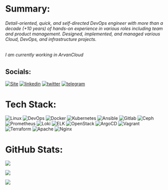 # Summary:
###### Detail-oriented, quick, and self-directed DevOps engineer with more than a decade (+10 years) of hands-on experience in various roles including team and product management. Designed, implemented, and managed various Cloud, DevOps, and infrastructure projects.
###### I am currently working in ArvanCloud

## Socials:
[![Site](https://img.shields.io/badge/Wikidevops.ir-0A66C2?style=for-the-badge&logo=docker&logoColor=white)](https://Wikidevops.ir/) [![linkedin](https://img.shields.io/badge/linkedin-0A66C2?style=for-the-badge&logo=linkedin&logoColor=white)](https://www.linkedin.com/in/ehsan-jahanbakhsh/) [![twitter](https://img.shields.io/badge/twitter-1DA1F2?style=for-the-badge&logo=twitter&logoColor=white)](https://twitter.com/@Kalak6699) [![telegram](https://img.shields.io/badge/telegram-0A66C2?style=for-the-badge&logo=telegram&logoColor=white)](https://t.me/kubecli)

# Tech Stack:
![Linux](https://img.shields.io/badge/linux-%23D42029?style=for-the-badge&logo=linux&logoColor=white) ![DevOps](https://img.shields.io/badge/devops-0A66C2?style=for-the-badge&logo=devops&logoColor=white)  ![Docker](https://img.shields.io/badge/docker-%230db7ed.svg?style=for-the-badge&logo=docker&logoColor=white)  ![Kubernetes](https://img.shields.io/badge/kubernetes-%23326ce5.svg?style=for-the-badge&logo=kubernetes&logoColor=white)  ![Ansible](https://img.shields.io/badge/ansible-%231A1918.svg?style=for-the-badge&logo=ansible&logoColor=white)  ![Gitlab](https://img.shields.io/badge/Gitlab-%235835CC.svg?style=for-the-badge&logo=gitlab&logoColor=white) ![Ceph](https://img.shields.io/badge/Ceph-%23D42029?style=for-the-badge&logo=Ceph&logoColor=white) ![Prometheus](https://img.shields.io/badge/Prometheus-%23D42029?style=for-the-badge&logo=Prometheus&logoColor=white) ![Loki](https://img.shields.io/badge/loki-%231A1918.svg?style=for-the-badge&logo=loki&logoColor=white) ![ELK](https://img.shields.io/badge/elk-%23009639.svg?style=for-the-badge&logo=elk&logoColor=white) ![OpenStack](https://img.shields.io/badge/OpenStack-%23D42029?style=for-the-badge&logo=OpenStack&logoColor=white) ![ArgoCD](https://img.shields.io/badge/argocd-%23009639.svg?style=for-the-badge&logo=argo&logoColor=white) ![Vagrant](https://img.shields.io/badge/vagrant-%231563FF.svg?style=for-the-badge&logo=vagrant&logoColor=white)  ![Terraform](https://img.shields.io/badge/terraform-%235835CC.svg?style=for-the-badge&logo=terraform&logoColor=white)  ![Apache](https://img.shields.io/badge/apache-%23D42029.svg?style=for-the-badge&logo=apache&logoColor=white)  ![Nginx](https://img.shields.io/badge/nginx-%23009639.svg?style=for-the-badge&logo=nginx&logoColor=white)

# GitHub Stats:
![](https://github-readme-stats.vercel.app/api?username=EhsanJahanbakhsh&theme=buefy&hide_border=false&include_all_commits=true&count_private=false)

![](https://github-readme-stats.vercel.app/api/top-langs/?username=EhsanJahanbakhsh&theme=buefy&hide_border=false&include_all_commits=true&count_private=false&layout=compact)

[![](https://visitcount.itsvg.in/api?id=EhsanJahanbakhsh&icon=0&color=0)](https://visitcount.itsvg.in)
